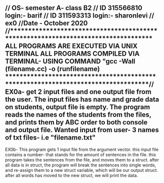 //  OS- semester A- class B2
//  ID 315566810    login:- barif
//  ID 311593313    login:- sharonlevi
// ex0
//Date - October 2020
//**********************************************************************************
ALL PROGRAMS ARE EXECUTED VIA UNIX TERMINAL
ALL PROGRAMS COMPILED VIA TERMINAL- USING COMMAND "gcc -Wall (filename.cc) -o (runfilename)
**********************************************************************************//
EX0a- 
get 2 input files and one output file from the user.
The input files has name and grade data on students, output file is empty.
The program reads the names of the students from the files, and prints them by ABC order to both console and output file.
Wanted input from user- 3 names of txt files- i.e "filename.txt"
-------------------------
EX0b-
 This program gets 1 input file from the argument vector.
 this input file contains a number- that stands for the amount
 of sentences in the file.
 this program takes the sentences from the file, and moves them to
 a struct. after all data is in struct, the program will break the
 sentences into single words, and re-assign them to a new struct variable,
 which will be our output struct.
 after all words has moved to the new struct, we will print the data.
